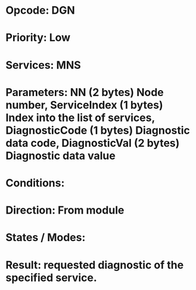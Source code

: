 # Opcode: DGN
# Priority: Low
# Services: MNS
# Parameters: NN (2 bytes) Node number, ServiceIndex (1 bytes) Index into the list of services, DiagnosticCode (1 bytes) Diagnostic data code, DiagnosticVal (2 bytes) Diagnostic data value
# Conditions: 
# Direction: From module
# States / Modes: 
# Result: requested diagnostic of the specified service.